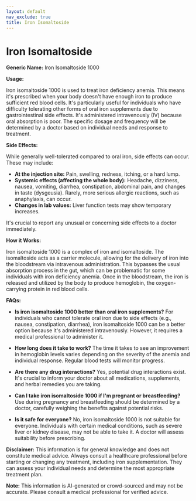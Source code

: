 ```yaml
---
layout: default
nav_exclude: true
title: Iron Isomaltoside
---
```


# Iron Isomaltoside

**Generic Name:** Iron Isomaltoside 1000

**Usage:**

Iron isomaltoside 1000 is used to treat iron deficiency anemia.  This means it's prescribed when your body doesn't have enough iron to produce sufficient red blood cells.  It's particularly useful for individuals who have difficulty tolerating other forms of oral iron supplements due to gastrointestinal side effects.  It's administered intravenously (IV) because oral absorption is poor.  The specific dosage and frequency will be determined by a doctor based on individual needs and response to treatment.


**Side Effects:**

While generally well-tolerated compared to oral iron, side effects can occur.  These may include:

* **At the injection site:** Pain, swelling, redness, itching, or a hard lump.
* **Systemic effects (affecting the whole body):** Headache, dizziness, nausea, vomiting, diarrhea, constipation, abdominal pain, and changes in taste (dysgeusia).  Rarely, more serious allergic reactions, such as anaphylaxis, can occur.
* **Changes in lab values:** Liver function tests may show temporary increases.

It's crucial to report any unusual or concerning side effects to a doctor immediately.


**How it Works:**

Iron isomaltoside 1000 is a complex of iron and isomaltoside. The isomaltoside acts as a carrier molecule, allowing for the delivery of iron into the bloodstream via intravenous administration.  This bypasses the usual absorption process in the gut, which can be problematic for some individuals with iron deficiency anemia.  Once in the bloodstream, the iron is released and utilized by the body to produce hemoglobin, the oxygen-carrying protein in red blood cells.


**FAQs:**

* **Is iron isomaltoside 1000 better than oral iron supplements?**  For individuals who cannot tolerate oral iron due to side effects (e.g., nausea, constipation, diarrhea), iron isomaltoside 1000 can be a better option because it's administered intravenously. However, it requires a medical professional to administer it.

* **How long does it take to work?** The time it takes to see an improvement in hemoglobin levels varies depending on the severity of the anemia and individual response.  Regular blood tests will monitor progress.

* **Are there any drug interactions?**  Yes, potential drug interactions exist. It's crucial to inform your doctor about all medications, supplements, and herbal remedies you are taking.

* **Can I take iron isomaltoside 1000 if I'm pregnant or breastfeeding?**  Use during pregnancy and breastfeeding should be determined by a doctor, carefully weighing the benefits against potential risks.

* **Is it safe for everyone?**  No, iron isomaltoside 1000 is not suitable for everyone.  Individuals with certain medical conditions, such as severe liver or kidney disease, may not be able to take it.  A doctor will assess suitability before prescribing.


**Disclaimer:** This information is for general knowledge and does not constitute medical advice.  Always consult a healthcare professional before starting or changing any treatment, including iron supplementation.  They can assess your individual needs and determine the most appropriate treatment plan.


**Note:** This information is AI-generated or crowd-sourced and may not be accurate. Please consult a medical professional for verified advice.
